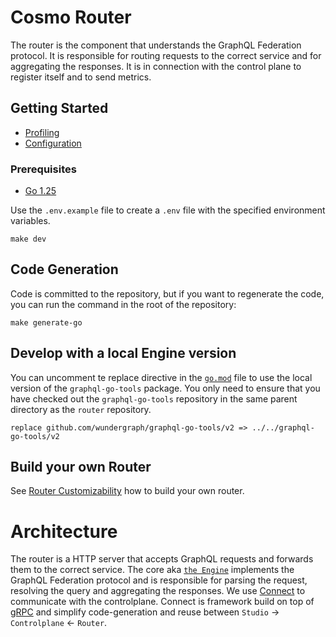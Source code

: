 # Cosmo Router

The router is the component that understands the GraphQL Federation protocol. It is responsible for routing requests to the correct service and for aggregating the responses. It is in connection with the control plane to register itself and to send metrics.

## Getting Started

- [Profiling](./docs/Profiling.md)
- [Configuration](./docs/Configuration.md)

### Prerequisites

- [Go 1.25](https://golang.org/doc/install)

Use the `.env.example` file to create a `.env` file with the specified environment variables.

```shell
make dev
```

## Code Generation

Code is committed to the repository, but if you want to regenerate the code, you can run the command in the root of the repository:

```shell
make generate-go
```

## Develop with a local Engine version

You can uncomment te replace directive in the [`go.mod`](go.mod) file to use the local version of the `graphql-go-tools` package. You only need to ensure that you have checked out the `graphql-go-tools` repository in the same parent directory as the `router` repository.

```
replace github.com/wundergraph/graphql-go-tools/v2 => ../../graphql-go-tools/v2
```

## Build your own Router

See [Router Customizability](https://cosmo-docs.wundergraph.com/router/customizability) how to build your own router.

# Architecture

The router is a HTTP server that accepts GraphQL requests and forwards them to the correct service.
The core aka [`the Engine`](https://github.com/wundergraph/graphql-go-tools) implements the GraphQL Federation protocol and is responsible for parsing the request, resolving the query and aggregating the responses.
We use [Connect](https://connect.build/) to communicate with the controlplane. Connect is framework build on top of [gRPC](https://grpc.io/) and simplify code-generation and reuse between `Studio` -> `Controlplane` <- `Router`.
